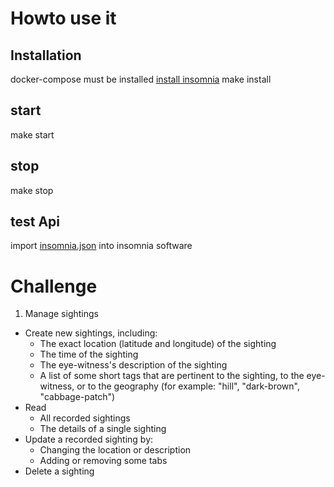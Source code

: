 # Howto use it
## Installation

docker-compose must be installed
[install insomnia](https://insomnia.rest/download)
make install


## start
make start

## stop
make stop

## test Api
import [insomnia.json](./insomnia.json) into insomnia software

# Challenge

1. Manage sightings

* Create new sightings, including:
    * The exact location (latitude and longitude) of the sighting
    * The time of the sighting
    * The eye-witness's description of the sighting
    * A list of some short tags that are pertinent to the sighting, to the eye-witness, or to the geography (for example: "hill", "dark-brown", "cabbage-patch")
* Read
    * All recorded sightings
    * The details of a single sighting
* Update a recorded sighting by:
    * Changing the location or description
    * Adding or removing some tabs
* Delete a sighting